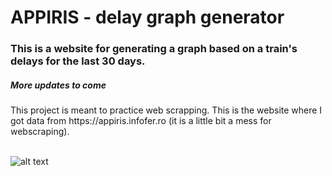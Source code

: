 <h1>APPIRIS - delay graph generator</h1>
<h3>This is a website for generating a graph based on a train's delays for the last 30 days.</h3>
<h5>More updates to come</h5>
This project is meant to practice web scrapping. This is the website where I got data from https://appiris.infofer.ro (it is a little bit a mess for webscraping).
<br> </br>

![alt text](https://i.imgur.com/JAjCio8.png)
